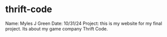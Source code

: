 # thrift-code
Name: Myles J Green 
Date: 10/31/24
Project: this is my website for my final project. Its about my game company Thrift Code.

